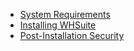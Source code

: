

* [System Requirements](./System_Requirements)
* [Installing WHSuite](./Installing_WHSuite)
* [Post-Installation Security](./Post-Installation_Security)
